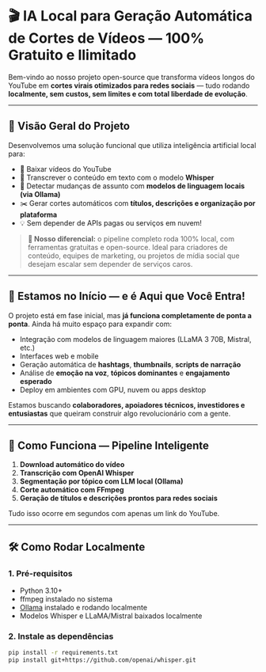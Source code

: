 # 🎬 IA Local para Geração Automática de Cortes de Vídeos — 100% Gratuito e Ilimitado

Bem-vindo ao nosso projeto open-source que transforma vídeos longos do YouTube em **cortes virais otimizados para redes sociais** — tudo rodando **localmente, sem custos, sem limites e com total liberdade de evolução**.

---

## 🚀 Visão Geral do Projeto

Desenvolvemos uma solução funcional que utiliza inteligência artificial local para:
- 🎥 Baixar vídeos do YouTube
- 🧠 Transcrever o conteúdo em texto com o modelo **Whisper**
- 🧩 Detectar mudanças de assunto com **modelos de linguagem locais (via Ollama)**
- ✂️ Gerar cortes automáticos com **títulos, descrições e organização por plataforma**
- 💡 Sem depender de APIs pagas ou serviços em nuvem!

> **📌 Nosso diferencial:** o pipeline completo roda 100% local, com ferramentas gratuitas e open-source. Ideal para criadores de conteúdo, equipes de marketing, ou projetos de mídia social que desejam escalar sem depender de serviços caros.

---

## 🧱 Estamos no Início — e é Aqui que Você Entra!

O projeto está em fase inicial, mas **já funciona completamente de ponta a ponta**. Ainda há muito espaço para expandir com:
- Integração com modelos de linguagem maiores (LLaMA 3 70B, Mistral, etc.)
- Interfaces web e mobile
- Geração automática de **hashtags**, **thumbnails**, **scripts de narração**
- Análise de **emoção na voz**, **tópicos dominantes** e **engajamento esperado**
- Deploy em ambientes com GPU, nuvem ou apps desktop

Estamos buscando **colaboradores, apoiadores técnicos, investidores e entusiastas** que queiram construir algo revolucionário com a gente.

---

## 🔧 Como Funciona — Pipeline Inteligente

1. **Download automático do vídeo**
2. **Transcrição com OpenAI Whisper**
3. **Segmentação por tópico com LLM local (Ollama)**
4. **Corte automático com FFmpeg**
5. **Geração de títulos e descrições prontos para redes sociais**

Tudo isso ocorre em segundos com apenas um link do YouTube.

---

## 🛠️ Como Rodar Localmente

### 1. Pré-requisitos

- Python 3.10+
- ffmpeg instalado no sistema
- [Ollama](https://ollama.com) instalado e rodando localmente
- Modelos Whisper e LLaMA/Mistral baixados localmente

### 2. Instale as dependências

```bash
pip install -r requirements.txt
pip install git+https://github.com/openai/whisper.git
